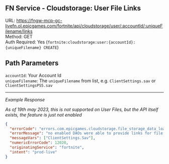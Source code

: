 ## FN Service - Cloudstorage: User File Links

URL: https://fngw-mcp-gc-livefn.ol.epicgames.com/fortnite/api/cloudstorage/user/:accountId/:uniqueFilename/links \
Method: GET \
Auth Required: Yes (`fortnite:cloudstorage:user:{accountId}:{uniqueFilename} CREATE`)

## Path Parameters

`accountId`: Your Account Id <br/>
`uniqueFilename`: The `uniqueFilename` from list, e.g. `ClientSettings.sav` or `ClientSettingsPS5.sav`

---

_Example Response_

_As of 19th may 2023, this is not supported on User Files, but the API itself exists, the feature is just not enabled_

```json
{
  "errorCode": "errors.com.epicgames.cloudstorage.file_storage_data_load_exception",
  "errorMessage": "no enabled DAOs were able to provide links for file 'ClientSettings.Sav'",
  "messageVars": ["ClientSettings.Sav"],
  "numericErrorCode": 12020,
  "originatingService": "fortnite",
  "intent": "prod-live"
}
```
